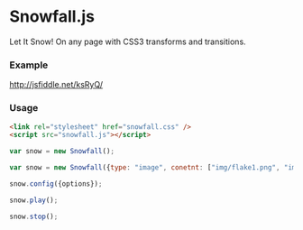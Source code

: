 Snowfall.js
===========

Let It Snow! On any page with CSS3 transforms and transitions.

### Example ###
http://jsfiddle.net/ksRyQ/

### Usage ###

```html
<link rel="stylesheet" href="snowfall.css" />
<script src="snowfall.js"></script>
```

```javascript
var snow = new Snowfall();
```

```javascript
var snow = new Snowfall({type: "image", conetnt: ["img/flake1.png", "img/flake2.png"], maxSize: 40});
```
	
```javascript
snow.config({options});
```

```javascript
snow.play();
```

```javascript
snow.stop();
```
</script>
